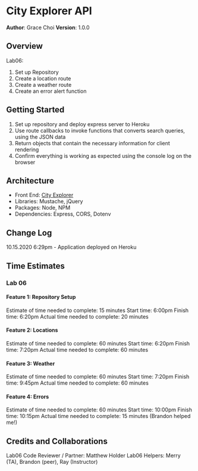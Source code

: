 # City Explorer API

**Author**: Grace Choi
**Version**: 1.0.0 
<!-- (increment the patch/fix version number if you make more commits past your first submission) -->

## Overview
Lab06: 
1. Set up Repository
2. Create a location route
3. Create a weather route
4. Create an error alert function


## Getting Started
1. Set up repository and deploy express server to Heroku
2. Use route callbacks to invoke functions that converts search queries, using the JSON data
3. Return objects that contain the necessary information for client rendering
4. Confirm everything is working as expected using the console log on the browser

## Architecture
- Front End: [City Explorer](https://codefellows.github.io/code-301-guide/curriculum/city-explorer-app/front-end/)
- Libraries: Mustache, jQuery
- Packages: Node, NPM
- Dependencies: Express, CORS, Dotenv

## Change Log
10.15.2020 6:29pm - Application deployed on Heroku

## Time Estimates
### Lab 06
#### Feature 1: Repository Setup
Estimate of time needed to complete: 15 minutes
Start time: 6:00pm
Finish time: 6:20pm
Actual time needed to complete: 20 minutes
#### Feature 2: Locations
Estimate of time needed to complete: 60 minutes
Start time: 6:20pm
Finish time: 7:20pm
Actual time needed to complete: 60 minutes
#### Feature 3: Weather
Estimate of time needed to complete: 60 minutes
Start time: 7:20pm
Finish time: 9:45pm
Actual time needed to complete: 60 minutes
#### Feature 4: Errors
Estimate of time needed to complete: 60 minutes
Start time: 10:00pm
Finish time: 10:15pm
Actual time needed to complete: 15 minutes (Brandon helped me!)

## Credits and Collaborations
Lab06 Code Reviewer / Partner: Matthew Holder
Lab06 Helpers: Merry (TA), Brandon (peer), Ray (Instructor)